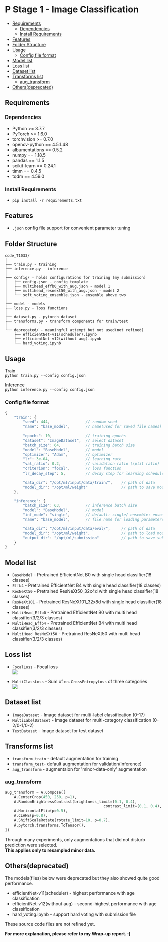 # P Stage 1 - Image Classification <!-- omit in toc -->

- [Requirements](#requirements)
  - [Dependencies](#dependencies)
  - [Install Requirements](#install-requirements)
- [Features](#features)
- [Folder Structure](#folder-structure)
- [Usage](#usage)
  - [Config file format](#config-file-format)
- [Model list](#model-list)
- [Loss list](#loss-list)
- [Dataset list](#dataset-list)
- [Transforms list](#transforms-list)
  - [aug_transform](#aug_transform)
- [Others(deprecated)](#othersdeprecated)

## Requirements  
### Dependencies
- Python >= 3.7.7
- PyTorch >= 1.6.0
- torchvision >= 0.7.0
- opencv-python == 4.5.1.48
- albumentations == 0.5.2
- numpy == 1.18.5
- pandas == 1.1.5
- scikit-learn == 0.24.1
- timm == 0.4.5
- tqdm == 4.59.0
  
### Install Requirements
- `pip install -r requirements.txt`
  
## Features
- `.json` config file support for convenient parameter tuning  

## Folder Structure
  ```
  code_T1033/
  │
  ├── train.py - training
  ├── inference.py - inference
  │
  ├── config/ - holds configurations for training (my submission)
  │   ├── config.json - config template
  │   ├── multihead_effb0_with_aug.json - model 1
  │   ├── multihead_resnext50_with_aug.json - model 2
  │   └── soft_voting_ensemble.json - ensemble above two
  │
  ├── model - models
  ├── loss.py - loss functions
  │
  ├── dataset.py - pytorch dataset
  ├── transforms.py - transform components for train/test
  │
  └── deprecated/ - meaningful attempt but not used(not refined)
      ├── efficientNet-v11(scheduler).ipynb
      ├── efficientNet-v12(without aug).ipynb
      └── hard_voting.ipynb
  ```

## Usage
Train  
`python train.py --config config.json`   
  
Inference  
`python inference.py --config config.json`
  
### Config file format  
```javascript
{
    "train": {
        "seed": 444,                // random seed
        "name": "base_model",       // name(used for saved file names)
        
        "epochs": 10,               // training epochs
        "dataset": "ImageDataset",  // select dataset
        "batch_size": 64,           // training batch size
        "model": "BaseModel",       // model
        "optimizer": "Adam",        // optimizer
        "lr": 3e-04,                // learning rate
        "val_ratio": 0.2,           // validation ratio (split ratio)
        "criterion": "focal",       // loss function
        "lr_decay_step": 5,         // decay step for learning scheduler

        "data_dir": "/opt/ml/input/data/train/",    // path of data
        "model_dir": "/opt/ml/weight"               // path to save model
    },

    "inference": {
        "batch_size": 63,           // inference batch size
        "model": "BaseModel",       // model 
        "inf_mode": "single",       // default: single/ ensemble: ensemble models
        "name": "base_model",       // file name for loading parameters

        "data_dir": "/opt/ml/input/data/eval/",     // path of data
        "model_dir": "/opt/ml/weight",              // path to load model parameters 
        "output_dir": "/opt/ml/submission"          // path to save submission csv file
    }
}
```

## Model list
- `BaseModel` - Pretrained EfficientNet B0 with single head classifier(18 classes)
- `Effb4` - Pretrained EfficientNet B4 with single head classifier(18 classes)
- `ResNeXt50` - Pretrained ResNeXt50_32x4d with single head classifier(18 classes)
- `ResNeXt101` - Pretrained ResNeXt101_32x8d with single head classifier(18 classes)
- `MultiHead_Effb0` - Pretrained EfficientNet B0 with multi head classifier(3/2/3 classes)
- `MultiHead_Effb4` - Pretrained EfficientNet B4 with multi head classifier(3/2/3 classes)
- `MultiHead_ResNeSXt50` - Pretrained ResNeXt50 with multi head classifier(3/2/3 classes)
  
## Loss list
- `FocalLoss` - Focal loss  
  <img src="https://render.githubusercontent.com/render/math?math=FL=-\alpha_{t}*(1-p_{t})^{\gamma}*\log(p_{t})">

- `MultiClassLoss` - Sum of `nn.CrossEntropyLoss` of three categories  
  <img src="https://render.githubusercontent.com/render/math?math=MCE=w_{mask}*CE(o_{mask})%2bw_{gender}*CE(o_{gender})%2bw_{age}*CE(o_{age})">

## Dataset list
- `ImageDataset` - Image dataset for multi-label classification (0-17)
- `MultiLabelDataset` - Image dataset for multi-category classification (0-2/0-1/0-2)
- `TestDataset` - Image dataset for test dataset

## Transforms list
- `transform_train` - default augmentation for training
- `transform_test`- default augmentation for validation(inference)
- `aug_transform` - augmentaion for 'minor-data-only' augmentation

### aug_transform
```python
aug_transform = A.Compose([
    A.CenterCrop(450, 250, p=1),
    A.RandomBrightnessContrast(brightness_limit=(0.1, 0.4),
                                            contrast_limit=(0.1, 0.4), p=0.7),
    A.HorizontalFlip(p=0.5),
    A.CLAHE(p=0.8),
    A.ShiftScaleRotate(rotate_limit=10, p=0.7),
    A.pytorch.transforms.ToTensor(),
])
```
Through many experiments, only augmentations that did not disturb prediction were selected.   
**This applies only to resampled minor data.**
  
## Others(deprecated)
The models(files) below were deprecated but they also showed quite good performance.  

- efficientNet-v11(scheduler) - highest performance with age classification
- efficientNet-v12(without aug) - second-highest performance with age classification
- hard_voting.ipynb - support hard voting with submission file   
  
These source code files are not refined yet.

**For more explanation, please refer to my Wrap-up report. :)**
